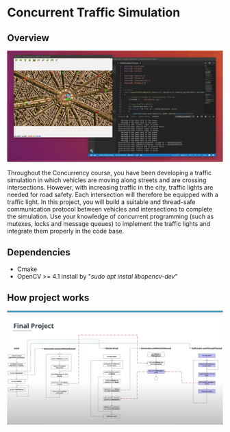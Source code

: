 # Concurrent Traffic Simulation #

## Overview ##

![demo](data/traffic_simulation.gif)

Throughout the Concurrency course, you have been developing a traffic simulation in which vehicles are moving along streets and are crossing intersections. However, with increasing traffic in the city, traffic lights are needed for road safety. Each intersection will therefore be equipped with a traffic light. In this project, you will build a suitable and thread-safe communication protocol between vehicles and intersections to complete the simulation. Use your knowledge of concurrent programming (such as mutexes, locks and message queues) to implement the traffic lights and integrate them properly in the code base.

## Dependencies ##

- Cmake
- OpenCV >= 4.1 install by "*sudo apt instal libopencv-dev*"

## How project works ##

![code_flow](image/code_flow.png)
